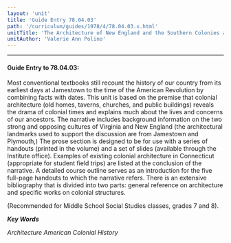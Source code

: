 ```yaml
---
layout: 'unit'
title: 'Guide Entry 78.04.03'
path: '/curriculum/guides/1978/4/78.04.03.x.html'
unitTitle: 'The Architecture of New England and the Southern Colonies as it Reflects the Changes in Colonial Life'
unitAuthor: 'Valerie Ann Polino'
---
```


<body>
<hr/>
 <h4>
  Guide Entry to 78.04.03:
 </h4>
 Most conventional textbooks still recount the history of our country from its earliest days at Jamestown to the time of the American Revolution by combining facts with dates.  This unit is based on the premise that colonial architecture (old homes, taverns, churches, and public buildings) reveals the drama of colonial times and explains much about the lives and concerns of our ancestors.  The narrative includes background information on the two strong and opposing cultures of Virginia and New England (the architectural landmarks used to support the discussion are from Jamestown and Plymouth,) The prose section is designed to be for use with a series of handouts (printed in the volume) and a set of slides (available through the Institute office).  Examples of existing colonial architecture in Connecticut (appropriate for student field trips) are listed at the conclusion of the narrative.  A detailed course outline serves as an introduction for the five full-page handouts to which the narrative refers.  There is an extensive bibliography that is divided into two parts: general reference on architecture and specific works on colonial structures.
 <p>
  (Recommended for Middle School Social Studies classes, grades 7 and 8).
 </p>
<p>
  <b>
   <i>
    Key Words
   </i>
  </b>
  <br/>
 </p>
 <p>
  <i>
   Architecture American Colonial History
  </i>
 </p>

</body>
